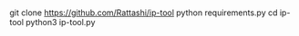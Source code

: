 <br>git clone https://github.com/Rattashi/ip-tool
python requirements.py
cd ip-tool
python3 ip-tool.py<br>
